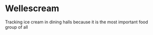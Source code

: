 Wellescream
===========

Tracking ice cream in dining halls because it is the most important food group of all
